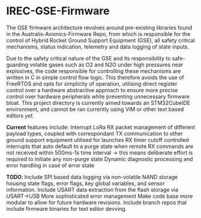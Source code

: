 # IREC-GSE-Firmware

The GSE firmware architecture revolves around pre-existing libraries found in the Australis-Avionics-Firmware Repo, from which is responsible for the control of Hybrid Rocket Ground Support Equipment (GSE), all safety critical mechanisms, status indication, telemetry and data logging of state inputs. 

Due to the safety critical nature of the GSE and its responsibility to safe-guarding volatile gases such as O2 and N2O under high pressures near explosives, the code responsible for controlling these mechanisms are written in C in simple control flow logic. This therefore avoids the use of FreeRTOS and opts for simplicity of operation, utilising direct register control over a hardware abstractive approach to ensure more precise control over hardware peripherals while preventing unnecessary firmware bloat. This project directory is currently aimed towards an STM32CubeIDE environment, and cannot be ran currently using VIM or other text based editors _yet_.

**Current** features include:
Interrupt LoRa RX packet management of different payload types, coupled with correspondant TX communication to other ground support equipment utilised for launches
RX timer cutoff controlled interrupts that auto default to a purge state when remote RX commands are not received within 500ms-1s time interval -> this means deliberate effort is required to initiate any non-purge state
Dynamic diagnostic processing and error handling in case of error state


**TODO**:
Include SPI based data logging via non-volatile NAND storage housing state flags, error flags, key global variables, and sensor information.
Include USART data extraction from the flash storage via USART->USB
More sophisticated error management 
Make code base more modular to allow for future hardware revisions.
Include branch repos that include firmware binaries for text editor devving. 
